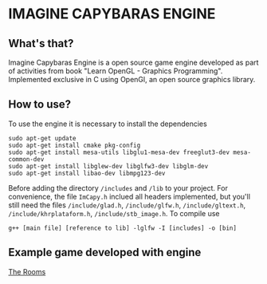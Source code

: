 # IMAGINE CAPYBARAS ENGINE
## What's that?
Imagine Capybaras Engine is a open source game engine developed as part of activities from book "Learn OpenGL - Graphics Programming". Implemented exclusive in C using OpenGl, an open source graphics library.

## How to use?
To use the engine it is necessary to install the dependencies
```
sudo apt-get update
sudo apt-get install cmake pkg-config
sudo apt-get install mesa-utils libglu1-mesa-dev freeglut3-dev mesa-common-dev
sudo apt-get install libglew-dev libglfw3-dev libglm-dev
sudo apt-get install libao-dev libmpg123-dev
```
Before adding the directory ``/includes`` and ``/lib`` to your project. For convenience, the file ``ImCapy.h`` inclued all headers implemented, but you'll still need the files ``/include/glad.h``, ``/include/glfw.h``, ``/include/gltext.h``, ``/include/khrplataform.h``, ``/include/stb_image.h``.
To compile use
```
g++ [main file] [reference to lib] -lglfw -I [includes] -o [bin]
```
## Example game developed with engine
[The Rooms](https://yo-lyo.itch.io/the-rooms)
